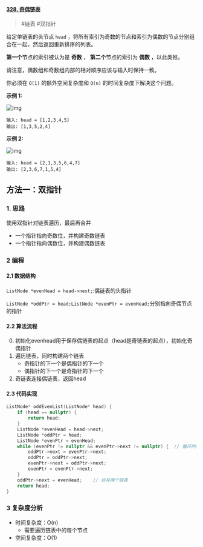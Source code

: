 #### [328. 奇偶链表](https://leetcode-cn.com/problems/odd-even-linked-list/)

> #链表 #双指针

给定单链表的头节点 `head` ，将所有索引为奇数的节点和索引为偶数的节点分别组合在一起，然后返回重新排序的列表。

**第一个**节点的索引被认为是 **奇数** ， **第二个**节点的索引为 **偶数** ，以此类推。

请注意，偶数组和奇数组内部的相对顺序应该与输入时保持一致。

你必须在 `O(1)` 的额外空间复杂度和 `O(n)` 的时间复杂度下解决这个问题。

 

**示例 1:**

![img](https://assets.leetcode.com/uploads/2021/03/10/oddeven-linked-list.jpg)

```
输入: head = [1,2,3,4,5]
输出: [1,3,5,2,4]
```

**示例 2:**

![img](https://assets.leetcode.com/uploads/2021/03/10/oddeven2-linked-list.jpg)

```
输入: head = [2,1,3,5,6,4,7]
输出: [2,3,6,7,1,5,4]
```

 

## 方法一：双指针

### 1. 思路

使用双指针对链表遍历，最后再合并

- 一个指针指向奇数位，并构建奇数链表
- 一个指针指向偶数位，并构建偶数链表


### 2 编程

#### 2.1 数据结构

`ListNode *evenHead = head->next;`:偶链表的头指针

`ListNode *oddPtr = head;ListNode *evenPtr = evenHead;`分别指向奇偶节点的指针

#### 2.2 算法流程

0. 初始化evenhead用于保存偶链表的起点（head是奇链表的起点），初始化奇偶指针
1. 遍历链表，同时构建两个链表
   - 奇指针的下一个是偶指针的下一个
   - 偶指针的下一个是奇指针的下一个
2. 奇链表连接偶链表，返回head

#### 2.3 代码实现

```c++
ListNode* oddEvenList(ListNode* head) {
    if (head == nullptr) {
        return head;
    }
    ListNode *evenHead = head->next;
    ListNode *oddPtr = head;
    ListNode *evenPtr = evenHead;
    while (evenPtr != nullptr && evenPtr->next != nullptr) {  // 循环的条件
        oddPtr->next = evenPtr->next;
        oddPtr = oddPtr->next;
        evenPtr->next = oddPtr->next;
        evenPtr = evenPtr->next;
    }
    oddPtr->next = evenHead;    // 合并两个链表
    return head;
}
```

### 3 复杂度分析

- 时间复杂度：O(n)
  - 需要遍历链表中的每个节点
- 空间复杂度：O(1)